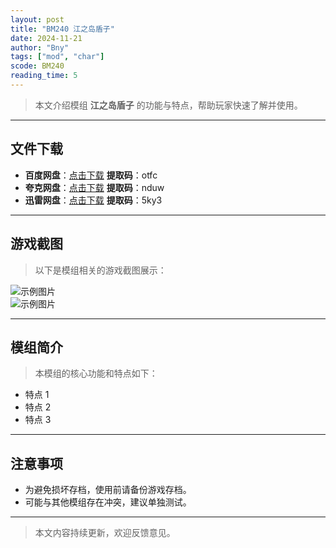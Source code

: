 ```yaml
---
layout: post
title: "BM240 江之岛盾子"
date: 2024-11-21
author: "Bny"
tags: ["mod", "char"]
scode: BM240
reading_time: 5
---
```


> 本文介绍模组 **江之岛盾子** 的功能与特点，帮助玩家快速了解并使用。

---





## 文件下载
- **百度网盘**：[点击下载](https://pan.baidu.com/s/1weWiX1g1sse3SWdbMTD2ew?pwd=otfc)  **提取码**：otfc  
- **夸克网盘**：[点击下载](https://pan.quark.cn/s/7b030959ead4?pwd=nduw)  **提取码**：nduw  
- **迅雷网盘**：[点击下载](https://pan.xunlei.com/s/VOCCbl4ZFBSWOyjQkONBEWaaA1?pwd=5ky3)  **提取码**：5ky3  

---

## 游戏截图
> 以下是模组相关的游戏截图展示：

![示例图片](https://example.com/screenshot1.jpg)  
![示例图片](https://example.com/screenshot2.jpg)

---

## 模组简介
> 本模组的核心功能和特点如下：
- 特点 1
- 特点 2
- 特点 3

---

## 注意事项
- 为避免损坏存档，使用前请备份游戏存档。
- 可能与其他模组存在冲突，建议单独测试。

---

> 本文内容持续更新，欢迎反馈意见。
